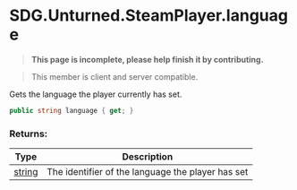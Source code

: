 # SDG.Unturned.SteamPlayer.language

<blockquote><p><b>This page is incomplete, please help finish it by contributing.<p></b></blockquote>

> This member is client and server compatible.

Gets the language the player currently has set.

```csharp
public string language { get; }
```

### Returns:

Type | Description
------------ | -------------
[string](https://docs.microsoft.com/en-us/dotnet/api/system.string?view=netframework-3.5) | The identifier of the language the player has set